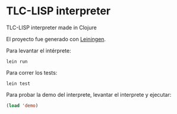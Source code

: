 # TLC-LISP interpreter
TLC-LISP interpreter made in Clojure

El proyecto fue generado con [Leiningen](https://leiningen.org/).

Para levantar el intérprete:
```
lein run
```

Para correr los tests:
```
lein test
```

Para probar la demo del interprete, levantar el interprete y ejecutar:
```lisp
(load 'demo)
```
